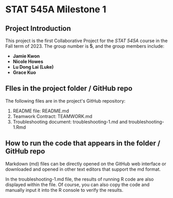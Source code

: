# STAT 545A Milestone 1
## Project Introduction

This project is the first Collaborative Project for the *STAT 545A* course in the Fall term of 2023. The group number is **5**, and the group members include: 
- **Jamie Kwon**
- **Nicole Howes**
- **Lu Dong Lai (Luke)**
- **Grace Kuo** 

## FIles in the project folder / GitHub repo
The following files are in the project's GitHub repository:
1. README file: README.md
2. Teamwork Contract: TEAMWORK.md
3. Troubleshooting document: troubleshooting-1.md and troubleshooting-1.Rmd

## How to run the code that appears in the folder / GitHub repo
Markdown (md) files can be directly opened on the GitHub web interface or downloaded and opened in other text editors that support the md format. 

In the troubleshooting-1.md file, the results of running R code are also displayed within the file. Of course, you can also copy the code and manually input it into the R console to verify the results.
